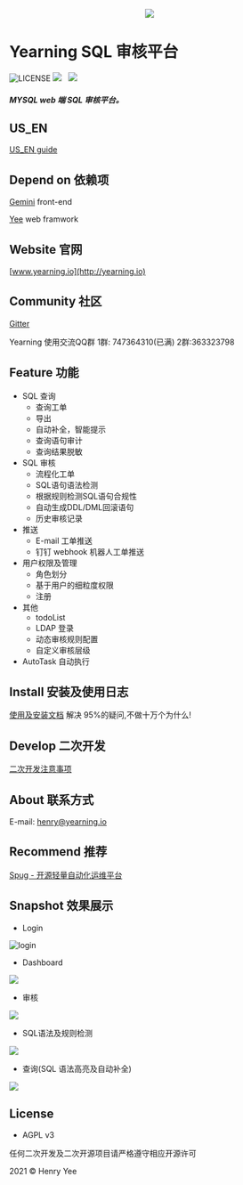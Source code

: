<p align="center">
        <img  src="img/logo.jpg">
</p>

# Yearning SQL 审核平台

![LICENSE](https://img.shields.io/badge/license-AGPL%20-blue.svg)
![](https://img.shields.io/badge/build-release-brightgreen.svg)  
![](https://img.shields.io/badge/version-v2.3.3-brightgreen.svg)

##### MYSQL web 端 SQL 审核平台。

## US_EN

[US_EN guide](README_EN.md)

## Depend on 依赖项

[Gemini](https://github.com/cookieY/Yearning-gemini) front-end

[Yee](https://github.com/cookieY/yee) web framwork

## Website 官网

[www.yearning.io](http://yearning.io)

## Community 社区

[Gitter](https://gitter.im/talk-to-yearning/community?utm_source=share-link&utm_medium=link&utm_campaign=share-link)

Yearning 使用交流QQ群 1群: 747364310(已满) 2群:363323798
## Feature 功能

-   SQL 查询
    -   查询工单
    -   导出
    -   自动补全，智能提示
    -   查询语句审计
    -   查询结果脱敏
-   SQL 审核
    -   流程化工单
    -   SQL语句语法检测
    -   根据规则检测SQL语句合规性    
    -   自动生成DDL/DML回滚语句
    -   历史审核记录
-   推送
    -   E-mail 工单推送
    -   钉钉 webhook 机器人工单推送
-   用户权限及管理
    -   角色划分
    -   基于用户的细粒度权限
    -   注册
-   其他
    -   todoList
    -   LDAP 登录
    -   动态审核规则配置
    -   自定义审核层级
-   AutoTask 自动执行

## Install 安装及使用日志

[使用及安装文档](http://guide.yearning.io) 解决 95%的疑问,不做十万个为什么!

## Develop 二次开发

[二次开发注意事项](https://guide.yearning.io/developer.html)

## About 联系方式

E-mail: henry@yearning.io

## Recommend 推荐

[Spug - 开源轻量自动化运维平台](https://github.com/openspug/spug)

## Snapshot 效果展示

-   Login

![login](img/login.png)

-   Dashboard

![](img/dash.png)

-   审核

![](img/audit.png)

-   SQL语法及规则检测

![](img/postorder.png)

-   查询(SQL 语法高亮及自动补全)

![](img/query.png)


## License

-   AGPL v3

任何二次开发及二次开源项目请严格遵守相应开源许可

2021 © Henry Yee
